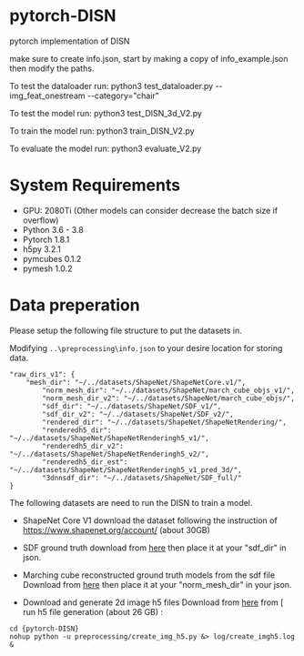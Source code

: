 # pytorch-DISN
pytorch implementation of DISN

make sure to create info.json, start by making a copy of info_example.json then modify the paths.


To test the dataloader
run: python3 test_dataloader.py --img_feat_onestream --category="chair"

To test the model
run: python3 test_DISN_3d_V2.py

To train the model
run: python3 train_DISN_V2.py

To evaluate the model
run: python3 evaluate_V2.py

# System Requirements
* GPU: 2080Ti (Other models can consider decrease the batch size if overflow)
* Python 3.6 - 3.8
* Pytorch 1.8.1
* h5py 3.2.1
* pymcubes 0.1.2
* pymesh 1.0.2

# Data preperation
Please setup the following file structure to put the datasets in.  

Modifying ```..\preprocessing\info.json``` to your desire location for storing data.

```
"raw_dirs_v1": {
	"mesh_dir": "~/../datasets/ShapeNet/ShapeNetCore.v1/",
        "norm_mesh_dir": "~/../datasets/ShapeNet/march_cube_objs_v1/",
        "norm_mesh_dir_v2": "~/../datasets/ShapeNet/march_cube_objs/",
        "sdf_dir": "~/../datasets/ShapeNet/SDF_v1/",
        "sdf_dir_v2": "~/../datasets/ShapeNet/SDF_v2/",
        "rendered_dir": "~/../datasets/ShapeNet/ShapeNetRendering/",
        "renderedh5_dir": "~/../datasets/ShapeNet/ShapeNetRenderingh5_v1/",
        "renderedh5_dir_v2": "~/../datasets/ShapeNet/ShapeNetRenderingh5_v2/",
        "renderedh5_dir_est": "~/../datasets/ShapeNet/ShapeNetRenderingh5_v1_pred_3d/",
        "3dnnsdf_dir": "~/../datasets/ShapeNet/SDF_full/"
}
```

The following datasets are need to run the DISN to train a model.

* ShapeNet Core V1 
download the dataset following the instruction of https://www.shapenet.org/account/ (about 30GB)

* SDF ground truth
download from [here](https://drive.google.com/file/d/1cHDickPLKLz3smQNpOGXD2W5mkXcy1nq/view) then place it at your "sdf_dir" in json.

* Marching cube reconstructed ground truth models from the sdf file 
Download from [here](https://drive.google.com/drive/folders/1QGhDW335L7ra31uw5U-0V7hB-viA0JXr) then place it at your "norm_mesh_dir" in your json.

* Download and generate 2d image h5 files
Download from [here](http://cvgl.stanford.edu/data2/ShapeNetRendering.tgz) from [
run h5 file generation (about 26 GB) :
```
cd {pytorch-DISN}
nohup python -u preprocessing/create_img_h5.py &> log/create_imgh5.log &
```
